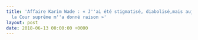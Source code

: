 ```yaml
---
title: 'Affaire Karim Wade : « J''ai été stigmatisé, diabolisé,mais aujourd''hui,
  la Cour suprême m''a donné raison »'
layout: post
date: 2018-06-13 00:00:00 +0000
---
```

